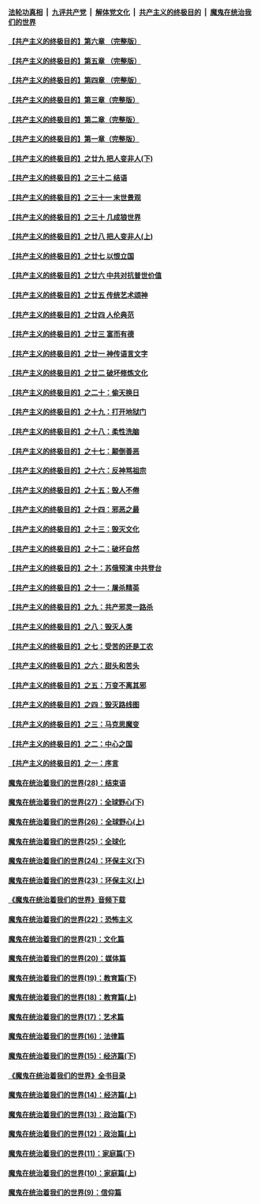 ####  [法轮功真相](../../../../basic/blob/master/README.md?t=06262102) &nbsp;|&nbsp; [九评共产党](../../../../9ping.md/blob/master/README.md?t=06262102) &nbsp;|&nbsp; [解体党文化](../../../../jtdwh.md/blob/master/README.md?t=06262102)  &nbsp;|&nbsp; [共产主义的终极目的](../../../../gczydzjmd.md/blob/master/README.md?t=06262102) &nbsp;|&nbsp; [魔鬼在统治我们的世界](../../../../mgztzwmdsj.md/blob/master/README.md?t=06262102) 

#### [【共产主义的终极目的】第六章 （完整版）](../pages/nsc422/n11428913.md?t=06262102) 

#### [【共产主义的终极目的】第五章 （完整版）](../pages/nsc422/n11428912.md?t=06262102) 

#### [【共产主义的终极目的】第四章 （完整版）](../pages/nsc422/n11428907.md?t=06262102) 

#### [【共产主义的终极目的】第三章（完整版）](../pages/nsc422/n11428848.md?t=06262102) 

#### [【共产主义的终极目的】第二章（完整版）](../pages/nsc422/n11428831.md?t=06262102) 

#### [【共产主义的终极目的】第一章（完整版）](../pages/nsc422/n11417651.md?t=06262102) 

#### [【共产主义的终极目的】之廿九 把人变非人(下)](../pages/nsc422/n11344140.md?t=06262102) 

#### [【共产主义的终极目的】之三十二 结语](../pages/nsc422/n11360535.md?t=06262102) 

#### [【共产主义的终极目的】之三十一 末世景观](../pages/nsc422/n11351129.md?t=06262102) 

#### [【共产主义的终极目的】之三十 几成狼世界](../pages/nsc422/n11348280.md?t=06262102) 

#### [【共产主义的终极目的】之廿八 把人变非人(上)](../pages/nsc422/n11340492.md?t=06262102) 

#### [【共产主义的终极目的】之廿七 以恨立国](../pages/nsc422/n11336944.md?t=06262102) 

#### [【共产主义的终极目的】之廿六 中共对抗普世价值](../pages/nsc422/n11324785.md?t=06262102) 

#### [【共产主义的终极目的】之廿五 传统艺术颂神](../pages/nsc422/n11296396.md?t=06262102) 

#### [【共产主义的终极目的】之廿四 人伦典范](../pages/nsc422/n11296397.md?t=06262102) 

#### [【共产主义的终极目的】之廿三 富而有德](../pages/nsc422/n11283598.md?t=06262102) 

#### [【共产主义的终极目的】之廿一 神传语言文字](../pages/nsc422/n11263265.md?t=06262102) 

#### [【共产主义的终极目的】之廿二 破坏修炼文化](../pages/nsc422/n11245728.md?t=06262102) 

#### [【共产主义的终极目的】之二十：偷天换日](../pages/nsc422/n11238846.md?t=06262102) 

#### [【共产主义的终极目的】之十九：打开地狱门](../pages/nsc422/n11206376.md?t=06262102) 

#### [【共产主义的终极目的】之十八：柔性洗脑](../pages/nsc422/n11199994.md?t=06262102) 

#### [【共产主义的终极目的】之十七：颠倒善恶](../pages/nsc422/n11179782.md?t=06262102) 

#### [【共产主义的终极目的】之十六：反神骂祖宗](../pages/nsc422/n11166798.md?t=06262102) 

#### [【共产主义的终极目的】之十五：毁人不倦](../pages/nsc422/n11166792.md?t=06262102) 

#### [【共产主义的终极目的】之十四：邪恶之最](../pages/nsc422/n11150249.md?t=06262102) 

#### [【共产主义的终极目的】之十三：毁灭文化](../pages/nsc422/n11135227.md?t=06262102) 

#### [【共产主义的终极目的】之十二：破坏自然](../pages/nsc422/n11135214.md?t=06262102) 

#### [【共产主义的终极目的】之十：苏俄预演 中共登台](../pages/nsc422/n11118424.md?t=06262102) 

#### [【共产主义的终极目的】之十一：屠杀精英](../pages/nsc422/n11118442.md?t=06262102) 

#### [【共产主义的终极目的】之九：共产邪灵一路杀](../pages/nsc422/n11114139.md?t=06262102) 

#### [【共产主义的终极目的】之八：毁灭人类](../pages/nsc422/n11108503.md?t=06262102) 

#### [【共产主义的终极目的】之七：受苦的还是工农](../pages/nsc422/n11101809.md?t=06262102) 

#### [【共产主义的终极目的】之六：甜头和苦头](../pages/nsc422/n11096971.md?t=06262102) 

#### [【共产主义的终极目的】之五：万变不离其邪](../pages/nsc422/n11091285.md?t=06262102) 

#### [【共产主义的终极目的】之四：毁灭路线图](../pages/nsc422/n11086284.md?t=06262102) 

#### [【共产主义的终极目的】之三：马克思魔变](../pages/nsc422/n11061941.md?t=06262102) 

#### [【共产主义的终极目的】之二：中心之国](../pages/nsc422/n11047728.md?t=06262102) 

#### [【共产主义的终极目的】之一：序言](../pages/nsc422/n11086077.md?t=06262102) 

#### [魔鬼在统治着我们的世界(28)：结束语](../pages/nsc422/n10936246.md?t=06262102) 

#### [魔鬼在统治着我们的世界(27)：全球野心(下)](../pages/nsc422/n10928319.md?t=06262102) 

#### [魔鬼在统治着我们的世界(26)：全球野心(上)](../pages/nsc422/n10900318.md?t=06262102) 

#### [魔鬼在统治着我们的世界(25)：全球化](../pages/nsc422/n10788205.md?t=06262102) 

#### [魔鬼在统治着我们的世界(24)：环保主义(下)](../pages/nsc422/n10695307.md?t=06262102) 

#### [魔鬼在统治着我们的世界(23)：环保主义(上)](../pages/nsc422/n10688613.md?t=06262102) 

#### [《魔鬼在统治着我们的世界》音频下载](../pages/nsc422/n10635553.md?t=06262102) 

#### [魔鬼在统治着我们的世界(22)：恐怖主义](../pages/nsc422/n10614727.md?t=06262102) 

#### [魔鬼在统治着我们的世界(21)：文化篇](../pages/nsc422/n10597706.md?t=06262102) 

#### [魔鬼在统治着我们的世界(20)：媒体篇](../pages/nsc422/n10586579.md?t=06262102) 

#### [魔鬼在统治着我们的世界(19)：教育篇(下)](../pages/nsc422/n10564808.md?t=06262102) 

#### [魔鬼在统治着我们的世界(18)：教育篇(上)](../pages/nsc422/n10526970.md?t=06262102) 

#### [魔鬼在统治着我们的世界(17)：艺术篇](../pages/nsc422/n10499093.md?t=06262102) 

#### [魔鬼在统治着我们的世界(16)：法律篇](../pages/nsc422/n10485969.md?t=06262102) 

#### [魔鬼在统治着我们的世界(15)：经济篇(下)](../pages/nsc422/n10469975.md?t=06262102) 

#### [《魔鬼在统治着我们的世界》全书目录](../pages/nsc422/n10464261.md?t=06262102) 

#### [魔鬼在统治着我们的世界(14)：经济篇(上)](../pages/nsc422/n10457370.md?t=06262102) 

#### [魔鬼在统治着我们的世界(13)：政治篇(下)](../pages/nsc422/n10448270.md?t=06262102) 

#### [魔鬼在统治着我们的世界(12)：政治篇(上)](../pages/nsc422/n10444576.md?t=06262102) 

#### [魔鬼在统治着我们的世界(11)：家庭篇(下)](../pages/nsc422/n10440961.md?t=06262102) 

#### [魔鬼在统治着我们的世界(10)：家庭篇(上)](../pages/nsc422/n10435448.md?t=06262102) 

#### [魔鬼在统治着我们的世界(9)：信仰篇](../pages/nsc422/n10432159.md?t=06262102) 

